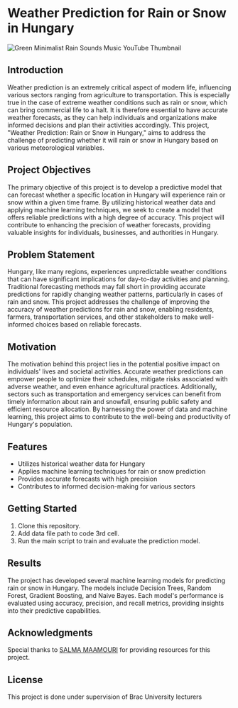# Weather Prediction for Rain or Snow in Hungary

![Green Minimalist Rain Sounds Music YouTube Thumbnail](https://github.com/shihabmuhtasim/Machinearning-Model-Weather-Prediction-Rain-Snow-/assets/92597456/d71fe53d-2743-4844-9140-20729d701841)


## Introduction

Weather prediction is an extremely critical aspect of modern life, influencing various sectors ranging from agriculture to transportation. This is especially true in the case of extreme weather conditions such as rain or snow, which can bring commercial life to a halt. It is therefore essential to have accurate weather forecasts, as they can help individuals and organizations make informed decisions and plan their activities accordingly. This project, "Weather Prediction: Rain or Snow in Hungary," aims to address the challenge of predicting whether it will rain or snow in Hungary based on various meteorological variables.

## Project Objectives

The primary objective of this project is to develop a predictive model that can forecast whether a specific location in Hungary will experience rain or snow within a given time frame. By utilizing historical weather data and applying machine learning techniques, we seek to create a model that offers reliable predictions with a high degree of accuracy. This project will contribute to enhancing the precision of weather forecasts, providing valuable insights for individuals, businesses, and authorities in Hungary.

## Problem Statement

Hungary, like many regions, experiences unpredictable weather conditions that can have significant implications for day-to-day activities and planning. Traditional forecasting methods may fall short in providing accurate predictions for rapidly changing weather patterns, particularly in cases of rain and snow. This project addresses the challenge of improving the accuracy of weather predictions for rain and snow, enabling residents, farmers, transportation services, and other stakeholders to make well-informed choices based on reliable forecasts.

## Motivation

The motivation behind this project lies in the potential positive impact on individuals' lives and societal activities. Accurate weather predictions can empower people to optimize their schedules, mitigate risks associated with adverse weather, and even enhance agricultural practices. Additionally, sectors such as transportation and emergency services can benefit from timely information about rain and snowfall, ensuring public safety and efficient resource allocation. By harnessing the power of data and machine learning, this project aims to contribute to the well-being and productivity of Hungary's population.

## Features

- Utilizes historical weather data for Hungary
- Applies machine learning techniques for rain or snow prediction
- Provides accurate forecasts with high precision
- Contributes to informed decision-making for various sectors

## Getting Started

1. Clone this repository.
2. Add data file path to code 3rd cell.
3. Run the main script to train and evaluate the prediction model.

## Results

The project has developed several machine learning models for predicting rain or snow in Hungary. The models include Decision Trees, Random Forest, Gradient Boosting, and Naive Bayes. Each model's performance is evaluated using accuracy, precision, and recall metrics, providing insights into their predictive capabilities.

## Acknowledgments

Special thanks to [SALMA MAAMOURI]([https://www.datascienceuniversity.com/](https://www.kaggle.com/code/salmamaamouri/weather-prediction-regression-neural-model/input)) for providing resources for this project.

## License

This project is done under supervision of Brac University lecturers 
